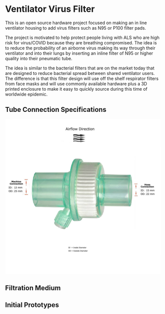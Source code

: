# Ventilator Virus Filter

This is an open source hardware project focused on making an in line ventilator housing to add virus filters such as N95 or P100 filter pads.

The project is motivated to help protect people living with ALS who are high risk for virus/COVID because they are breathing compromised.  The idea is to reduce the probability of an airborne virus making its way through their ventilator and into their lungs by inserting an inline filter of N95 or higher quality into their pneumatic tube.

The idea is similar to the bacterial filters that are on the market today that are designed to reduce bacterial spread between shared ventilator users.  The difference is that this filter design will use off the shelf respirator filters from face masks and will use commonly available hardware plus a 3D printed enclosure to make it easy to quickly source during this time of worldwide epidemic.

## Tube Connection Specifications

![Tube Connection Specifications Drawing](static/FilterTubeSpecifications.jpg?s=200)

## Filtration Medium

## Initial Prototypes

